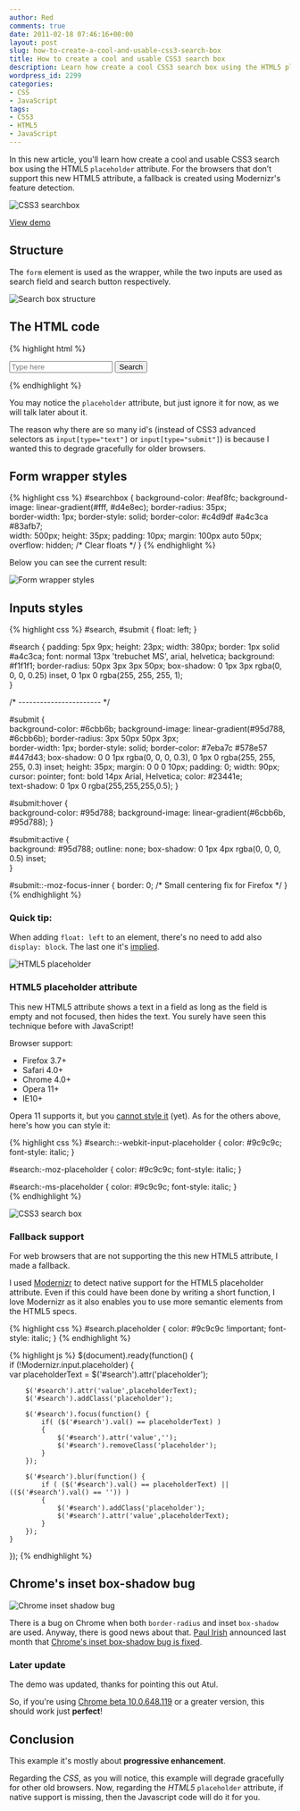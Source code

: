 ```yaml
---
author: Red
comments: true
date: 2011-02-18 07:46:16+00:00
layout: post
slug: how-to-create-a-cool-and-usable-css3-search-box
title: How to create a cool and usable CSS3 search box
description: Learn how create a cool CSS3 search box using the HTML5 placeholder attribute. This article contains also a jQuery placeholder fallback.
wordpress_id: 2299
categories:
- CSS
- JavaScript
tags:
- CSS3
- HTML5
- JavaScript
---
```


In this new article, you'll learn how create a cool and usable CSS3 search box using the HTML5 `placeholder` attribute. For the browsers that don’t support this new HTML5 attribute, a fallback is created using Modernizr's feature detection.

![CSS3 searchbox](http://www.red-team-design.com/wp-content/uploads/2011/02/css3-searchbox.png)

<!-- more -->

[View demo](http://www.red-team-design.com/wp-content/uploads/2011/02/css3-search-box.html)

## Structure

The `form` element is used as the wrapper, while the two inputs are used as search field and search button respectively.

![Search box structure](http://www.red-team-design.com/wp-content/uploads/2011/02/searchbox-structure.png)

## The HTML code

{% highlight html %}
<form id="searchbox" action="">
    <input id="search" type="text" placeholder="Type here">
    <input id="submit" type="submit" value="Search">
</form>
{% endhighlight %} 

You may notice the `placeholder` attribute, but just ignore it for now, as we will talk later about it. 

The reason why there are so many id's (instead of CSS3 advanced selectors as `input[type="text"]` or `input[type="submit"]`) is because I wanted this to degrade gracefully for older browsers.

## Form wrapper styles

{% highlight css %}
#searchbox
{
    background-color: #eaf8fc;
    background-image: linear-gradient(#fff, #d4e8ec);
    border-radius: 35px;    
    border-width: 1px;
    border-style: solid;
    border-color: #c4d9df #a4c3ca #83afb7;            
    width: 500px;
    height: 35px;
    padding: 10px;
    margin: 100px auto 50px;
    overflow: hidden; /* Clear floats */
}
{% endhighlight %} 

Below you can see the current result:

![Form wrapper styles](http://www.red-team-design.com/wp-content/uploads/2011/02/form-wrapper.png)

## Inputs styles

{% highlight css %}
#search, 
#submit {
    float: left;
}

#search {
    padding: 5px 9px;
    height: 23px;
    width: 380px;
    border: 1px solid #a4c3ca;
    font: normal 13px 'trebuchet MS', arial, helvetica;
    background: #f1f1f1;
    border-radius: 50px 3px 3px 50px;
    box-shadow: 0 1px 3px rgba(0, 0, 0, 0.25) inset, 0 1px 0 rgba(255, 255, 255, 1);            
}

/* ----------------------- */

#submit
{       
    background-color: #6cbb6b;
    background-image: linear-gradient(#95d788, #6cbb6b);
    border-radius: 3px 50px 50px 3px;    
    border-width: 1px;
    border-style: solid;
    border-color: #7eba7c #578e57 #447d43;
    box-shadow: 0 0 1px rgba(0, 0, 0, 0.3), 
                0 1px 0 rgba(255, 255, 255, 0.3) inset;
    height: 35px;
    margin: 0 0 0 10px;
    padding: 0;
    width: 90px;
    cursor: pointer;
    font: bold 14px Arial, Helvetica;
    color: #23441e;    
    text-shadow: 0 1px 0 rgba(255,255,255,0.5);
}

#submit:hover {       
    background-color: #95d788;
    background-image: linear-gradient(#6cbb6b, #95d788);
}   

#submit:active {       
    background: #95d788;
    outline: none;
    box-shadow: 0 1px 4px rgba(0, 0, 0, 0.5) inset;        
}

#submit::-moz-focus-inner {
       border: 0;  /* Small centering fix for Firefox */
}
{% endhighlight %}    

### Quick tip:

When adding `float: left` to an element, there's no need to add also `display: block`. The last one it's [implied](http://www.w3.org/TR/CSS2/visuren.html#dis-pos-flo). 

![HTML5 placeholder](http://www.red-team-design.com/wp-content/uploads/2011/02/css3-searchbox-default-placeholder.png)

### HTML5 placeholder attribute

 This new HTML5 attribute shows a text in a field as long as the field is empty and not focused, then hides the text. You surely have seen this technique before with JavaScript!

Browser support:
	
  * Firefox 3.7+	
  * Safari 4.0+	
  * Chrome 4.0+	
  * Opera 11+        
  * IE10+

Opera 11 supports it, but you [cannot style it](http://dev.opera.com/forums/topic/841252?t=1296553904&page=1#comment8072202) (yet). As for the others above, here's how you can style it:
    
{% highlight css %}
#search::-webkit-input-placeholder {
   color: #9c9c9c;
   font-style: italic;
}

#search:-moz-placeholder {
   color: #9c9c9c;
   font-style: italic;
}  

#search:-ms-placeholder {
   color: #9c9c9c;
   font-style: italic;
}   
{% endhighlight %}

![CSS3 search box](http://www.red-team-design.com/wp-content/uploads/2011/02/css3-searchbox.png)



### Fallback support

For web browsers that are not supporting the this new HTML5 attribute, I made a fallback.

I used [Modernizr](http://www.modernizr.com/) to detect native support for the HTML5 placeholder attribute. Even if this could have been done by writing a short function, I love Modernizr as it also enables you to use more semantic elements from the HTML5 specs.
    
{% highlight css %}
#search.placeholder {
   color: #9c9c9c !important;
   font-style: italic;
} 
{% endhighlight %}

{% highlight js %}
$(document).ready(function() {           
    if (!Modernizr.input.placeholder)
    {       
        var placeholderText = $('#search').attr('placeholder');
        
        $('#search').attr('value',placeholderText);
        $('#search').addClass('placeholder');
        
        $('#search').focus(function() {             
            if( ($('#search').val() == placeholderText) )
            {
                $('#search').attr('value','');
                $('#search').removeClass('placeholder');
            }
        });
        
        $('#search').blur(function() {              
            if ( ($('#search').val() == placeholderText) || (($('#search').val() == '')) )                      
            {   
                $('#search').addClass('placeholder');                     
                $('#search').attr('value',placeholderText);
            }
        });
    }                
});
{% endhighlight %}


## Chrome's inset box-shadow bug

![Chrome inset shadow bug](http://www.red-team-design.com/wp-content/uploads/2011/02/chrome-inset-box-shadow-bug.png)

There is a bug on Chrome when both `border-radius` and inset `box-shadow` are used. Anyway, there is good news about that. [Paul Irish](http://paulirish.com/) announced last month that [Chrome's inset box-shadow bug is fixed](http://paulirish.com/2011/chrome-inset-box-shadow-bug-fixed/).

### Later update

The demo was updated, thanks for pointing this out Atul. 

So, if you're using [Chrome beta 10.0.648.119](http://www.google.com/landing/chrome/beta/) or a greater version, this should work just **perfect**!

## Conclusion

This example it's mostly about **progressive enhancement**.

Regarding the _CSS_, as you will notice, this example will  degrade gracefully for other old browsers. Now, regarding the _HTML5_ `placeholder` attribute, if native support is missing, then the Javascript code will do it for you.